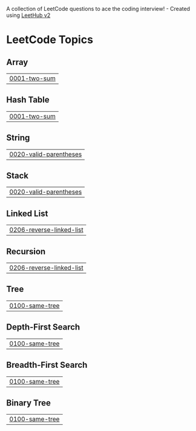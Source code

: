 A collection of LeetCode questions to ace the coding interview! - Created using [LeetHub v2](https://github.com/arunbhardwaj/LeetHub-2.0)
<!---LeetCode Topics Start-->
# LeetCode Topics
## Array
|  |
| ------- |
| [0001-two-sum](https://github.com/remicku/leetcode/tree/master/0001-two-sum) |
## Hash Table
|  |
| ------- |
| [0001-two-sum](https://github.com/remicku/leetcode/tree/master/0001-two-sum) |
## String
|  |
| ------- |
| [0020-valid-parentheses](https://github.com/remicku/leetcode/tree/master/0020-valid-parentheses) |
## Stack
|  |
| ------- |
| [0020-valid-parentheses](https://github.com/remicku/leetcode/tree/master/0020-valid-parentheses) |
## Linked List
|  |
| ------- |
| [0206-reverse-linked-list](https://github.com/remicku/leetcode/tree/master/0206-reverse-linked-list) |
## Recursion
|  |
| ------- |
| [0206-reverse-linked-list](https://github.com/remicku/leetcode/tree/master/0206-reverse-linked-list) |
## Tree
|  |
| ------- |
| [0100-same-tree](https://github.com/remicku/leetcode/tree/master/0100-same-tree) |
## Depth-First Search
|  |
| ------- |
| [0100-same-tree](https://github.com/remicku/leetcode/tree/master/0100-same-tree) |
## Breadth-First Search
|  |
| ------- |
| [0100-same-tree](https://github.com/remicku/leetcode/tree/master/0100-same-tree) |
## Binary Tree
|  |
| ------- |
| [0100-same-tree](https://github.com/remicku/leetcode/tree/master/0100-same-tree) |
<!---LeetCode Topics End-->
